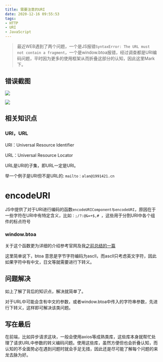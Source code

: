 ```yaml
---
title: 需要注意的URI
date: 2020-12-16 09:55:53
tags:
- HTTP
- URI
- JavaScript
---
```


>最近WEB遇到了两个问题，一个是JS报错`SyntaxError: The URL must not contain a fragment`，一个是window.btoa报错，经过调查都是URI编码问题，平时因为更多的使用框架从而折叠这部分的认知，因此这里Mark下。

## 错误截图

![](https://static.1991421.cn/2020/2020-12-17-151538.jpeg)

![](https://static.1991421.cn/2020/2020-12-17-151645.jpeg)


## 相关知识点

### URI，URL

URI：Universal Resource Identifier

URL：Universal Resource Locator

URL是URI的子集，即URL一定是URI。

举一个例子是URI但不是URL的: `mailto：alan@1991421.cn`

# encodeURI

JS中提供了对于URI进行编码的函数`encodeURIComponent与encodeURI`，原因在于一些字符在URI中有特定含义，比如`：;/?:@&=+$,# `，这些用于分割URI中各个组件的标点符号



### window.btoa

关于这个函数更为详细的介绍参考官网及我[之前总结的一篇](https://1991421.cn/2020/07/02/7abb323a/)

这里简单说下，btoa 意思是字节字符编码为ascll，而ascll只考虑英文字符，因此如果字符中有中文，日文等就需要进行下转义。



## 问题解决

如上了解了背后的知识点，解决就简单了。

对于URL中可能会含有中文的参数，或者window.btoa中传入的字符串参数，先进行下转义，这样即可解决该类问题。



## 写在最后

在前端，比如异步请求这块，一般会使用axios等成熟类库，这些库本身就帮忙处理了请求URL中参数的转义编码问题。使用这些库，虽然方便但也会折叠认知，而认知的不全面势必在遇到问题时就会手足无措，因此还是尽可能了解每个问题的来龙去脉为好。

